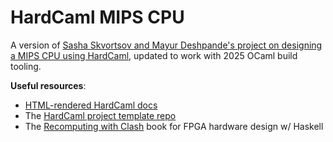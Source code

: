 # HardCaml MIPS CPU

A version of [Sasha Skvortsov and Mayur Deshpande's project on designing
a MIPS CPU using HardCaml](https://ceramichacker.com/blog/1-1x-hardcaml-mips-intro-what-and-why), updated to work with 2025 OCaml build tooling.

**Useful resources**:
- [HTML-rendered HardCaml docs](https://hardcaml-mini-course-at-stevens.github.io/hardcaml-docs/introduction/why)
- The [HardCaml project template repo](https://github.com/Hardcaml-Mini-Course-at-Stevens/hardcaml-project-template)
- The [Recomputing with Clash](https://unsafeperform.io/retroclash/) book for FPGA hardware design w/ Haskell
